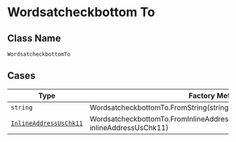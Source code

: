 
# Wordsatcheckbottom To

## Class Name

`WordsatcheckbottomTo`

## Cases

| Type | Factory Method |
|  --- | --- |
| `string` | WordsatcheckbottomTo.FromString(string mString) |
| [`InlineAddressUsChk11`](../../../doc/models/containers/inline-address-us-chk-11.md) | WordsatcheckbottomTo.FromInlineAddressUsChk11(InlineAddressUsChk11 inlineAddressUsChk11) |

